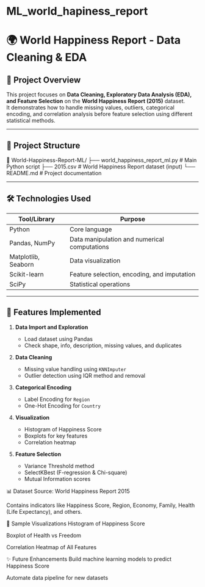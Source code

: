 # ML_world_hapiness_report
# 🌍 World Happiness Report - Data Cleaning & EDA

## 📌 Project Overview
This project focuses on **Data Cleaning, Exploratory Data Analysis (EDA), and Feature Selection** on the **World Happiness Report (2015)** dataset.  
It demonstrates how to handle missing values, outliers, categorical encoding, and correlation analysis before feature selection using different statistical methods.

---

## 📂 Project Structure

📁 World-Happiness-Report-ML/
├── world_happiness_report_ml.py # Main Python script
├── 2015.csv # World Happiness Report dataset (input)
└── README.md # Project documentation


---

## 🛠️ Technologies Used

| Tool/Library         | Purpose |
|----------------------|---------|
| Python               | Core language |
| Pandas, NumPy        | Data manipulation and numerical computations |
| Matplotlib, Seaborn  | Data visualization |
| Scikit-learn         | Feature selection, encoding, and imputation |
| SciPy                | Statistical operations |

---

## 🔹 Features Implemented

1. **Data Import and Exploration**
   - Load dataset using Pandas
   - Check shape, info, description, missing values, and duplicates

2. **Data Cleaning**
   - Missing value handling using `KNNImputer`
   - Outlier detection using IQR method and removal

3. **Categorical Encoding**
   - Label Encoding for `Region`
   - One-Hot Encoding for `Country`

4. **Visualization**
   - Histogram of Happiness Score  
   - Boxplots for key features  
   - Correlation heatmap  

5. **Feature Selection**
   - Variance Threshold method  
   - SelectKBest (F-regression & Chi-square)  
   - Mutual Information scores  


📊 Dataset
Source: World Happiness Report 2015

Contains indicators like Happiness Score, Region, Economy, Family, Health (Life Expectancy), and others.

📌 Sample Visualizations
Histogram of Happiness Score

Boxplot of Health vs Freedom

Correlation Heatmap of All Features

✨ Future Enhancements
Build machine learning models to predict Happiness Score

Automate data pipeline for new datasets




